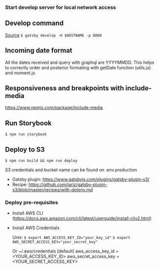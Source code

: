### Start develop server for local network access

## Develop command
[Source](https://github.com/gatsbyjs/gatsby/issues/5801#issuecomment-395786936)
`$ gatsby develop -H $HOSTNAME -p 8000`

## Incoming date format
All the dates received and query with graphql are YYYYMMDD. This helps to correctly order and posterior formating with getDate function (utils.js) and moment.js.

## Responsiveness and breakpoints with include-media
https://www.npmjs.com/package/include-media

## Run Storybook
`$ npm run storybook`

## Deploy to S3
`$ npm run build && npm run deploy`

S3 credentials and bucket name can be found on .env.production
- Gatsby plugin: https://www.gatsbyjs.com/plugins/gatsby-plugin-s3/
- Recipe: https://github.com/jariz/gatsby-plugin-s3/blob/master/recipes/with-dotenv.md

### Deploy pre-requisites
- Install AWS CLI (https://docs.aws.amazon.com/cli/latest/userguide/install-cliv2.html)
- Install AWS Credentials
    
    Unix:
    `$ export AWS_ACCESS_KEY_ID="your_key_id"`
    `$ export AWS_SECRET_ACCESS_KEY="your_secret_key"`
    
    Or ~/.aws/credentials
    [default]
    aws_access_key_id = <YOUR_ACCESS_KEY_ID>
    aws_secret_access_key = <YOUR_SECRET_ACCESS_KEY>
